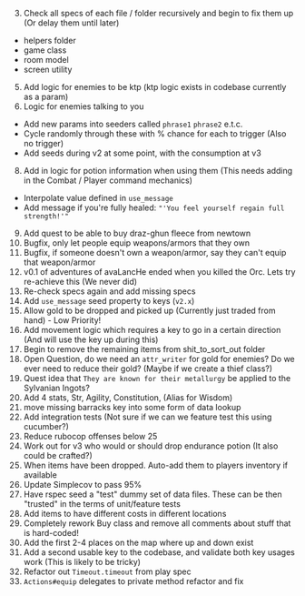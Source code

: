 3) Check all specs of each file / folder recursively and begin to fix them up (Or delay them until later)
- helpers folder
- game class
- room model
- screen utility
5) Add logic for enemies to be ktp (ktp logic exists in codebase currently as a param)
7) Logic for enemies talking to you
  - Add new params into seeders called `phrase1` `phrase2` e.t.c.
  - Cycle randomly through these with % chance for each to trigger (Also no trigger)
  - Add seeds during v2 at some point, with the consumption at v3
8) Add in logic for potion information when using them (This needs adding in the Combat / Player command mechanics)
  - Interpolate value defined in `use_message`
  - Add message if you're fully healed: `"'You feel yourself regain full strength!'"`
9) Add quest to be able to buy draz-ghun fleece from newtown
10) Bugfix, only let people equip weapons/armors that they own
11) Bugfix, if someone doesn't own a weapon/armor, say they can't equip that weapon/armor
12) v0.1 of adventures of avaLancHe ended when you killed the Orc. Lets try re-achieve this (We never did)
13) Re-check specs again and add missing specs
15) Add `use_message` seed property to keys (`v2.x`)
16) Allow gold to be dropped and picked up (Currently just traded from hand) - Low Priority!
17) Add movement logic which requires a key to go in a certain direction (And will use the key up during this)
18) Begin to remove the remaining items from shit_to_sort_out folder
19) Open Question, do we need an `attr_writer` for gold for enemies? Do we ever need to reduce their gold? (Maybe if we create a thief class?)
20) Quest idea that `They are known for their metallurgy` be applied to the Sylvanian Ingots?
21) Add 4 stats, Str, Agility, Constitution, (Alias for Wisdom)
30) move missing barracks key into some form of data lookup
33) Add integration tests (Not sure if we can we feature test this using cucumber?)
34) Reduce rubocop offenses below 25
37) Work out for v3 who would or should drop endurance potion (It also could be crafted?)
38) When items have been dropped. Auto-add them to players inventory if available
39) Update Simplecov to pass 95%
40) Have rspec seed a "test" dummy set of data files. These can be then "trusted" in the terms of unit/feature tests
41) Add items to have different costs in different locations
42) Completely rework Buy class and remove all comments about stuff that is hard-coded!
43) Add the first 2-4 places on the map where up and down exist
44) Add a second usable key to the codebase, and validate both key usages work (This is likely to be tricky)
45) Refactor out `Timeout.timeout` from play spec
46) `Actions#equip` delegates to private method refactor and fix
